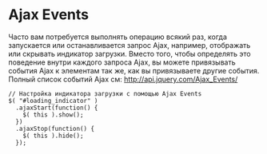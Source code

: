 # Ajax Events
Часто вам потребуется выполнять операцию всякий раз, когда запускается или останавливается запрос Ajax, например, отображать или скрывать индикатор загрузки. Вместо того, чтобы определять это поведение внутри каждого запроса Ajax, вы можете привязывать события Ajax к элементам так же, как вы привязываете другие события. Полный список событий Ajax см: http://api.jquery.com/Ajax_Events/

    // Настройка индикатора загрузки с помощью Ajax Events
    $( "#loading_indicator" )
      .ajaxStart(function() {
        $( this ).show();
      })
      .ajaxStop(function() {
        $( this ).hide();
      });
